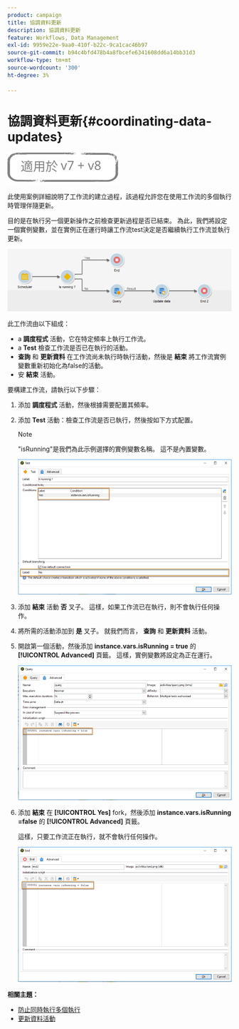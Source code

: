 ```yaml
---
product: campaign
title: 協調資料更新
description: 協調資料更新
feature: Workflows, Data Management
exl-id: 9959e22e-9aa0-410f-b22c-9ca1cac46b97
source-git-commit: b94c4bfd478b4a8fbcefe6341608dd6a14bb31d3
workflow-type: tm+mt
source-wordcount: '300'
ht-degree: 3%

---
```


# 協調資料更新{#coordinating-data-updates}

![](../../assets/common.svg)

此使用案例詳細說明了工作流的建立過程，該過程允許您在使用工作流的多個執行時管理伴隨更新。

目的是在執行另一個更新操作之前檢查更新過程是否已結束。 為此，我們將設定一個實例變數，並在實例正在運行時讓工作流test決定是否繼續執行工作流並執行更新。

![](assets/uc_dataupdate_wkf.png)

此工作流由以下組成：

* a **調度程式** 活動，它在特定頻率上執行工作流。
* a **Test** 檢查工作流是否已在執行的活動。
* **查詢** 和 **更新資料** 在工作流尚未執行時執行活動，然後是 **結束** 將工作流實例變數重新初始化為false的活動。
* 安 **結束** 活動。

要構建工作流，請執行以下步驟：

1. 添加 **調度程式** 活動，然後根據需要配置其頻率。
1. 添加 **Test** 活動：檢查工作流是否已執行，然後按如下方式配置。

   >[!NOTE]
   >
   >&quot;isRunning&quot;是我們為此示例選擇的實例變數名稱。 這不是內置變數。

   ![](assets/uc_dataupdate_test.png)

1. 添加 **結束** 活動 **否** 叉子。 這樣，如果工作流已在執行，則不會執行任何操作。
1. 將所需的活動添加到 **是** 叉子。 就我們而言， **查詢** 和 **更新資料** 活動。
1. 開啟第一個活動，然後添加 **instance.vars.isRunning = true** 的 **[!UICONTROL Advanced]** 頁籤。 這樣，實例變數將設定為正在運行。

   ![](assets/uc_dataupdate_query.png)

1. 添加 **結束** 在 **[!UICONTROL Yes]** fork，然後添加 **instance.vars.isRunning =false** 的 **[!UICONTROL Advanced]** 頁籤。

   這樣，只要工作流正在執行，就不會執行任何操作。

   ![](assets/uc_dataupdate_end.png)

**相關主題：**

* [防止同時執行多個執行](monitoring-workflow-execution.md#preventing-simultaneous-multiple-executions)
* [更新資料活動](update-data.md)
